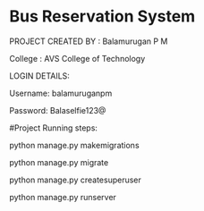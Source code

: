 # Bus Reservation System

PROJECT CREATED BY : Balamurugan P M

College : AVS College of Technology


LOGIN DETAILS:

Username: balamuruganpm

Password: Balaselfie123@


#Project Running steps:

python manage.py makemigrations

python manage.py migrate

python manage.py createsuperuser

python manage.py runserver
